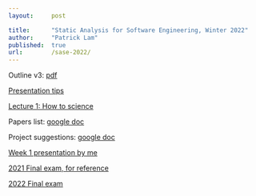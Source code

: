 ```yaml
---
layout:     post

title:      "Static Analysis for Software Engineering, Winter 2022"
author:     "Patrick Lam"
published:  true
url:        /sase-2022/
---
```


Outline v3: <a href="/sase-2022-outline.pdf">pdf</a>

[Presentation tips](/post/20210114-presentation-tips/)

[Lecture 1: How to science](/teaching/sase-2022-how-to-science.mp4)

Papers list: [google doc](https://docs.google.com/document/d/1zxKKrIqPc-bBXZWPCpvPFOHIddGXqofEdAjohn66Zyg/edit?usp=sharing)

Project suggestions: [google doc](https://docs.google.com/document/d/1vW8aB3REY6IBExCvkziHTxQ4GhOHXBedXHg3wQw0m24/edit#)

[Week 1 presentation by me](https://patricklam.ca/teaching/sase-2022-how-to-science.mp4)

[2021 Final exam, for reference](/teaching/sase-2021-final.pdf)

[2022 Final exam](/teaching/sase-2022-final.pdf)

